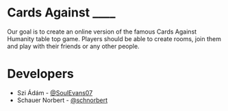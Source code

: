 # Cards Against ____

Our goal is to create an online version of the famous Cards Against Humanity table top game. Players should be able to create rooms, join them and play with their friends or any other people.

# Developers

* Szi Ádám - [@SoulEvans07](https://github.com/soulevans07)
* Schauer Norbert - [@schnorbert](https://github.com/schnorbert)
